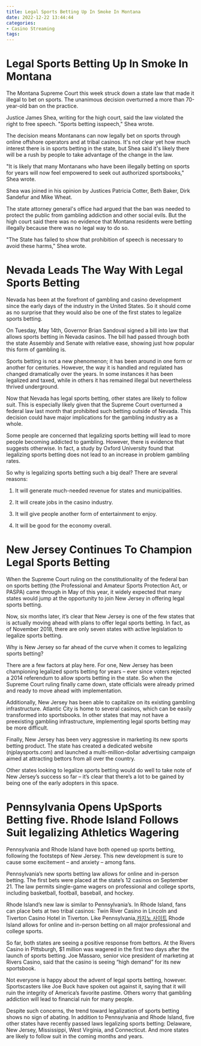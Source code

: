 ```yaml
---
title: Legal Sports Betting Up In Smoke In Montana
date: 2022-12-22 13:44:44
categories:
- Casino Streaming
tags:
---
```



#  Legal Sports Betting Up In Smoke In Montana

The Montana Supreme Court this week struck down a state law that made it illegal to bet on sports. The unanimous decision overturned a more than 70-year-old ban on the practice.

Justice James Shea, writing for the high court, said the law violated the right to free speech. "Sports betting isspeech," Shea wrote.

The decision means Montanans can now legally bet on sports through online offshore operators and at tribal casinos. It's not clear yet how much interest there is in sports betting in the state, but Shea said it's likely there will be a rush by people to take advantage of the change in the law.

"It is likely that many Montanans who have been illegally betting on sports for years will now feel empowered to seek out authorized sportsbooks," Shea wrote.

Shea was joined in his opinion by Justices Patricia Cotter, Beth Baker, Dirk Sandefur and Mike Wheat.

The state attorney general's office had argued that the ban was needed to protect the public from gambling addiction and other social evils. But the high court said there was no evidence that Montana residents were betting illegally because there was no legal way to do so.

"The State has failed to show that prohibition of speech is necessary to avoid these harms," Shea wrote.

#  Nevada Leads The Way With Legal Sports Betting

Nevada has been at the forefront of gambling and casino development since the early days of the industry in the United States. So it should come as no surprise that they would also be one of the first states to legalize sports betting.

On Tuesday, May 14th, Governor Brian Sandoval signed a bill into law that allows sports betting in Nevada casinos. The bill had passed through both the state Assembly and Senate with relative ease, showing just how popular this form of gambling is.

Sports betting is not a new phenomenon; it has been around in one form or another for centuries. However, the way it is handled and regulated has changed dramatically over the years. In some instances it has been legalized and taxed, while in others it has remained illegal but nevertheless thrived underground.

Now that Nevada has legal sports betting, other states are likely to follow suit. This is especially likely given that the Supreme Court overturned a federal law last month that prohibited such betting outside of Nevada. This decision could have major implications for the gambling industry as a whole.

Some people are concerned that legalizing sports betting will lead to more people becoming addicted to gambling. However, there is evidence that suggests otherwise. In fact, a study by Oxford University found that legalizing sports betting does not lead to an increase in problem gambling rates.

So why is legalizing sports betting such a big deal? There are several reasons:

1) It will generate much-needed revenue for states and municipalities.

2) It will create jobs in the casino industry.

3) It will give people another form of entertainment to enjoy.

4) It will be good for the economy overall.

#  New Jersey Continues To Champion Legal Sports Betting

When the Supreme Court ruling on the constitutionality of the federal ban on sports betting (the Professional and Amateur Sports Protection Act, or PASPA) came through in May of this year, it widely expected that many states would jump at the opportunity to join New Jersey in offering legal sports betting.

Now, six months later, it’s clear that New Jersey is one of the few states that is actually moving ahead with plans to offer legal sports betting. In fact, as of November 2018, there are only seven states with active legislation to legalize sports betting.

Why is New Jersey so far ahead of the curve when it comes to legalizing sports betting?

There are a few factors at play here. For one, New Jersey has been championing legalized sports betting for years – ever since voters rejected a 2014 referendum to allow sports betting in the state. So when the Supreme Court ruling finally came down, state officials were already primed and ready to move ahead with implementation.

Additionally, New Jersey has been able to capitalize on its existing gambling infrastructure. Atlantic City is home to several casinos, which can be easily transformed into sportsbooks. In other states that may not have a preexisting gambling infrastructure, implementing legal sports betting may be more difficult.

Finally, New Jersey has been very aggressive in marketing its new sports betting product. The state has created a dedicated website (njplaysports.com) and launched a multi-million-dollar advertising campaign aimed at attracting bettors from all over the country.

Other states looking to legalize sports betting would do well to take note of New Jersey’s success so far – it’s clear that there’s a lot to be gained by being one of the early adopters in this space.

#  Pennsylvania Opens UpSports Betting five. Rhode Island Follows Suit legalizing Athletics Wagering

Pennsylvania and Rhode Island have both opened up sports betting, following the footsteps of New Jersey. This new development is sure to cause some excitement – and anxiety – among fans.

Pennsylvania’s new sports betting law allows for online and in-person betting. The first bets were placed at the state’s 12 casinos on September 21. The law permits single-game wagers on professional and college sports, including basketball, football, baseball, and hockey.

Rhode Island’s new law is similar to Pennsylvania’s. In Rhode Island, fans can place bets at two tribal casinos: Twin River Casino in Lincoln and Tiverton Casino Hotel in Tiverton. Like Pennsylvania,[카지노 사이트](https://choegocasino.com/) Rhode Island allows for online and in-person betting on all major professional and college sports.

So far, both states are seeing a positive response from bettors. At the Rivers Casino in Pittsburgh, $1 million was wagered in the first two days after the launch of sports betting. Joe Massaro, senior vice president of marketing at Rivers Casino, said that the casino is seeing “high demand” for its new sportsbook.

Not everyone is happy about the advent of legal sports betting, however. Sportscasters like Joe Buck have spoken out against it, saying that it will ruin the integrity of America’s favorite pastime. Others worry that gambling addiction will lead to financial ruin for many people.

Despite such concerns, the trend toward legalization of sports betting shows no sign of abating. In addition to Pennsylvania and Rhode Island, five other states have recently passed laws legalizing sports betting: Delaware, New Jersey, Mississippi, West Virginia, and Connecticut. And more states are likely to follow suit in the coming months and years.